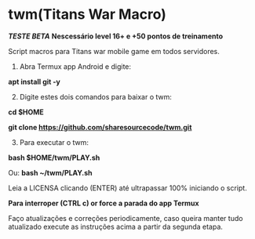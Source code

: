 # twm(Titans War Macro)
***TESTE BETA***
**Nescessário level 16+ e +50 pontos de treinamento**

Script macros para Titans war mobile game em todos servidores.

1. Abra Termux app Android e digite:

**apt install git -y**


2. Digite estes dois comandos para baixar o twm:

**cd $HOME**

**git clone https://github.com/sharesourcecode/twm.git**


3. Para executar o twm:

**bash $HOME/twm/PLAY.sh**

Ou:
**bash ~/twm/PLAY.sh**

Leia a LICENSA clicando (ENTER) até ultrapassar 100% iniciando o script.

**Para interroper (CTRL c) or force a parada do app Termux**

Faço atualizações e correções periodicamente, caso queira manter tudo atualizado execute as instruções acima a partir da segunda etapa. 
